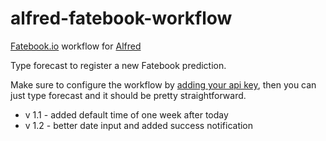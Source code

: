 # alfred-fatebook-workflow
[Fatebook.io](https://fatebook.io/) workflow for [Alfred](https://www.alfredapp.com/)

Type forecast to register a new Fatebook prediction.

Make sure to configure the workflow by [adding your api key](https://fatebook.io/api-setup), then you can just type forecast and it should be pretty straightforward.

* v 1.1 - added default time of one week after today
* v 1.2 - better date input and added success notification

